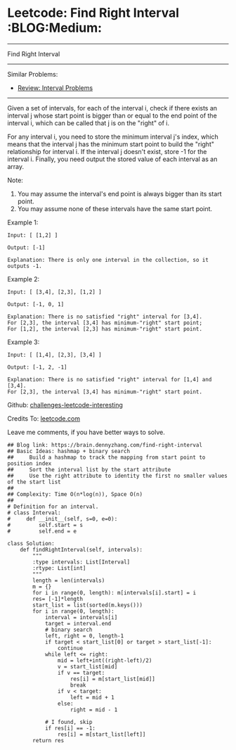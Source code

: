 # Leetcode: Find Right Interval     :BLOG:Medium:


---

Find Right Interval  

---

Similar Problems:  
-   [Review: Interval Problems](https://brain.dennyzhang.com/review-interval)

---

Given a set of intervals, for each of the interval i, check if there exists an interval j whose start point is bigger than or equal to the end point of the interval i, which can be called that j is on the "right" of i.  

For any interval i, you need to store the minimum interval j's index, which means that the interval j has the minimum start point to build the "right" relationship for interval i. If the interval j doesn't exist, store -1 for the interval i. Finally, you need output the stored value of each interval as an array.  

Note:  
1.  You may assume the interval's end point is always bigger than its start point.
2.  You may assume none of these intervals have the same start point.

Example 1:  

    Input: [ [1,2] ]
    
    Output: [-1]
    
    Explanation: There is only one interval in the collection, so it outputs -1.

Example 2:  

    Input: [ [3,4], [2,3], [1,2] ]
    
    Output: [-1, 0, 1]
    
    Explanation: There is no satisfied "right" interval for [3,4].
    For [2,3], the interval [3,4] has minimum-"right" start point;
    For [1,2], the interval [2,3] has minimum-"right" start point.

Example 3:  

    Input: [ [1,4], [2,3], [3,4] ]
    
    Output: [-1, 2, -1]
    
    Explanation: There is no satisfied "right" interval for [1,4] and [3,4].
    For [2,3], the interval [3,4] has minimum-"right" start point.

Github: [challenges-leetcode-interesting](https://github.com/DennyZhang/challenges-leetcode-interesting/tree/master/find-right-interval)  

Credits To: [leetcode.com](https://leetcode.com/problems/find-right-interval/description/)  

Leave me comments, if you have better ways to solve.  

    ## Blog link: https://brain.dennyzhang.com/find-right-interval
    ## Basic Ideas: hashmap + binary search
    ##     Build a hashmap to track the mapping from start point to position index
    ##     Sort the interval list by the start attribute
    ##     Use the right attribute to identity the first no smaller values of the start list
    ##
    ## Complexity: Time O(n*log(n)), Space O(n)
    ##
    # Definition for an interval.
    # class Interval:
    #     def __init__(self, s=0, e=0):
    #         self.start = s
    #         self.end = e
    
    class Solution:
        def findRightInterval(self, intervals):
            """
            :type intervals: List[Interval]
            :rtype: List[int]
            """
            length = len(intervals)
            m = {}
            for i in range(0, length): m[intervals[i].start] = i
            res= [-1]*length
            start_list = list(sorted(m.keys()))
            for i in range(0, length):
                interval = intervals[i]
                target = interval.end
                # binary search
                left, right = 0, length-1
                if target < start_list[0] or target > start_list[-1]:
                    continue
                while left <= right:
                    mid = left+int((right-left)/2)
                    v = start_list[mid]
                    if v == target:
                        res[i] = m[start_list[mid]]
                        break
                    if v < target:
                        left = mid + 1
                    else:
                        right = mid - 1
    
                # I found, skip
                if res[i] == -1:
                    res[i] = m[start_list[left]]
            return res